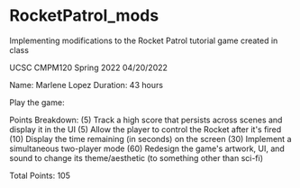 # RocketPatrol_mods
Implementing modifications to the Rocket Patrol tutorial game created in class

UCSC CMPM120 Spring 2022
04/20/2022

Name: Marlene Lopez
Duration: 43 hours

Play the game:

Points Breakdown:
(5)  Track a high score that persists across scenes and display it in the UI
(5)  Allow the player to control the Rocket after it's fired
(10) Display the time remaining (in seconds) on the screen
(30) Implement a simultaneous two-player mode
(60) Redesign the game's artwork, UI, and sound to change its theme/aesthetic (to something other than sci-fi)

Total Points: 105